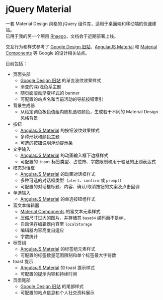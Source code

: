 # jQuery Material

一套 Material Design 风格的 jQuery 组件库，适用于桌面端和移动端的快速建站。  
已用于我的另一个项目 [Rhaego](https://github.com/youknowznm/rhaego)，文档会于近期部署上线。

交互行为和样式参考了 [Google Design 旧站](https://web.archive.org/web/20170516175305/https://design.google.com)、[AngularJS Material](https://material.angularjs.org/latest/) 和 [Material Components](https://material.io/components/web/catalog/) 等 Google 的设计相关站点。

目前包括：
- 页面头部
    - [Google Design 旧站](https://web.archive.org/web/20170516175305/https://design.google.com) 的渐变波纹效果样式
    - 渐变的深/浅色系主题
    - 随页面滚动渐变样式的 banner
    - 可配置的站点名和当前活动的导航按钮索引
- 背景生成器
    - 从给定调色板色值组内随机选取颜色，生成若干不同的 Material Design 风格背景
- 按钮
    - [AngularJS Material](https://material.angularjs.org/latest/demo/button) 的按钮波纹效果样式
    - 多种形状和颜色主题
    - 可选的按钮说明浮动提示条
- 文字输入
    - [AngularJS Material](https://material.angularjs.org/latest/demo/input) 的动画输入框下边框样式
    - 可配置的 `input` 标签类型、占位符、字数限制和用于验证的正则表达式
- 模态对话框
    - [AngularJS Material](https://material.angularjs.org/latest/demo/dialog) 的动画对话框样式
    - 多种可选的对话框类型（`alert`、`confirm` 或 `prompt`）
    - 可配置的对话框标题、内容、确认/取消按钮的文案及点击回调
- 单选输入
    - [AngularJS Material](https://material.angularjs.org/latest/demo/radio) 的单选按钮组样式
- 富文本编辑器
    - [Material Components](https://material.io/components/web/catalog/typography/) 的富文本元素样式
    - 压缩尺寸过大的图片，并存储其 `base64` 编码而不是`URL`
    - 自动保存编辑器内容至 `localStorage`
    - 编辑器内容高度自适应
    - 字数统计
- 标签组
    - [AngularJS Material](https://material.angularjs.org/latest/demo/chips) 的标签组元素样式
    - 可配置的标签数量范围限制和单个标签最大字符数
- toast 提示
    - [AngularJS Material](https://material.angularjs.org/latest/demo/toast) 的 toast 提示样式
    - 可配置的提示内容和持续时间
- 页面尾部
    - [Google Design 旧站](https://web.archive.org/web/20170516175305/https://design.google.com) 的尾部样式
    - 可配置的站点信息和个人社交资料展示